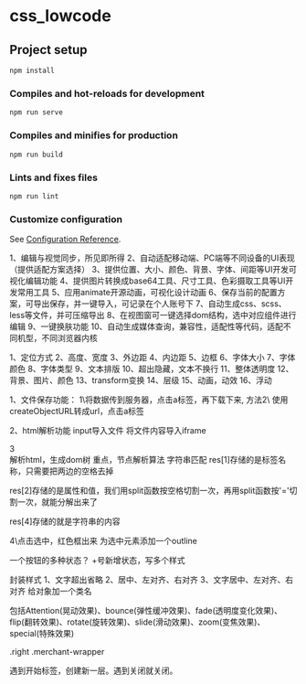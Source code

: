 # css_lowcode

## Project setup
```
npm install
```

### Compiles and hot-reloads for development
```
npm run serve
```

### Compiles and minifies for production
```
npm run build
```

### Lints and fixes files
```
npm run lint
```

### Customize configuration
See [Configuration Reference](https://cli.vuejs.org/config/).


1、编辑与视觉同步，所见即所得
2、自动适配移动端、PC端等不同设备的UI表现（提供适配方案选择）
3、提供位置、大小、颜色、背景、字体、间距等UI开发可视化编辑功能
4、提供图片转换成base64工具、尺寸工具、色彩摄取工具等UI开发常用工具
5、应用animate开源动画，可视化设计动画
6、保存当前的配置方案，可导出保存，并一键导入，可记录在个人账号下
7、自动生成css、scss、less等文件，并可压缩导出
8、在视图窗可一键选择dom结构，选中对应组件进行编辑
9、一键换肤功能
10、自动生成媒体查询，兼容性，适配性等代码，适配不同机型，不同浏览器内核



1、定位方式
2、高度、宽度
3、外边距
4、内边距
5、边框
6、字体大小
7、字体颜色
8、字体类型
9、文本排版
10、超出隐藏，文本不换行
11、整体透明度
12、背景、图片、颜色
13、transform变换
14、层级
15、动画，动效
16、浮动



1、文件保存功能：
1\将数据传到服务器，点击a标签，再下载下来,
方法2\ 使用createObjectURL转成url，点击a标签


2、html解析功能
input导入文件
将文件内容导入iframe

3\
解析html，生成dom树
重点，节点解析算法
字符串匹配
res[1]存储的是标签名称，只需要把两边的空格去掉

res[2]存储的是属性和值，我们用split函数按空格切割一次，再用split函数按'='切割一次，就能分解出来了

res[4]存储的就是字符串的内容

4\点击选中，红色框出来
为选中元素添加一个outline



一个按钮的多种状态？
+号新增状态，写多个样式



封装样式
1、文字超出省略
2、居中、左对齐、右对齐
3、文字居中、左对齐、右对齐
给对象加一个类名


包括Attention(晃动效果)、bounce(弹性缓冲效果)、fade(透明度变化效果)、flip(翻转效果)、rotate(旋转效果)、slide(滑动效果)、zoom(变焦效果)、special(特殊效果)

.right .merchant-wrapper 


遇到开始标签，创建新一层。遇到关闭就关闭。
<html>
  <body>
  </body>
</html>